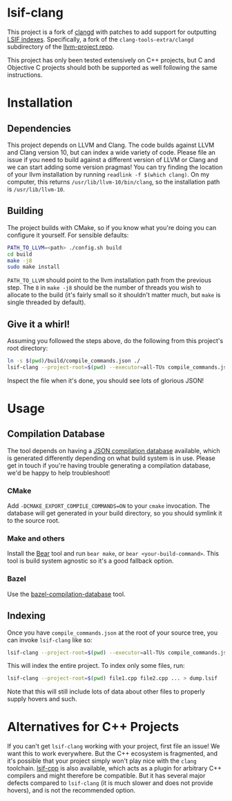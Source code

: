 # lsif-clang

This project is a fork of [clangd](https://clangd.llvm.org/) with patches to add support for outputting [LSIF indexes](https://microsoft.github.io/language-server-protocol/specifications/lsif/0.5.0/specification/). Specifically, a fork of the `clang-tools-extra/clangd` subdirectory of the [llvm-project repo](https://github.com/llvm/llvm-project/).

This project has only been tested extensively on C++ projects, but C and Objective C projects should both be supported as well following the same instructions.

# Installation

## Dependencies

This project depends on LLVM and Clang. The code builds against LLVM and Clang version 10, but can index a wide variety of code. Please file an issue if you need to build against a different version of LLVM or Clang and we can start adding some version pragmas! You can try finding the location of your llvm installation by running `readlink -f $(which clang)`. On my computer, this returns `/usr/lib/llvm-10/bin/clang`, so the installation path is `/usr/lib/llvm-10`.

## Building
The project builds with CMake, so if you know what you're doing you can configure it yourself. For sensible defaults:
```sh
PATH_TO_LLVM=<path> ./config.sh build
cd build
make -j8
sudo make install
```
`PATH_TO_LLVM` should point to the llvm installation path from the previous step. The `8` in `make -j8` should be the number of threads you wish to allocate to the build (it's fairly small so it shouldn't matter much, but `make` is single threaded by default).

## Give it a whirl!

Assuming you followed the steps above, do the following from this project's root directory:
```sh
ln -s $(pwd)/build/compile_commands.json ./
lsif-clang --project-root=$(pwd) --executor=all-TUs compile_commands.json > dump.lsif
```
Inspect the file when it's done, you should see lots of glorious JSON!

# Usage

## Compilation Database

The tool depends on having a [JSON compilation database](https://clang.llvm.org/docs/JSONCompilationDatabase.html) available, which is generated differently depending on what build system is in use. Please get in touch if you're having trouble generating a compilation database, we'd be happy to help troubleshoot!

### CMake

Add `-DCMAKE_EXPORT_COMPILE_COMMANDS=ON` to your `cmake` invocation. The database will get generated in your build directory, so you should symlink it to the source root.

### Make and others

Install the [Bear](https://github.com/rizsotto/Bear) tool and run `bear make`, or `bear <your-build-command>`. This tool is build system agnostic so it's a good fallback option.

### Bazel

Use the [bazel-compilation-database](https://github.com/grailbio/bazel-compilation-database) tool.

## Indexing

Once you have `compile_commands.json` at the root of your source tree, you can invoke `lsif-clang` like so:
```sh
lsif-clang --project-root=$(pwd) --executor=all-TUs compile_commands.json > dump.lsif
```

This will index the entire project. To index only some files, run:
```sh
lsif-clang --project-root=$(pwd) file1.cpp file2.cpp ... > dump.lsif
```

Note that this will still include lots of data about other files to properly supply hovers and such.

# Alternatives for C++ Projects

If you can't get `lsif-clang` working with your project, first file an issue! We want this to work everywhere. But the C++ ecosystem is fragmented, and it's possible that your project simply won't play nice with the `clang` toolchain. [lsif-cpp](https://github.com/sourcegraph/lsif-cpp) is also available, which acts as a plugin for arbitrary C++ compilers and might therefore be compatible. But it has several major defects compared to `lsif-clang` (it is much slower and does not provide hovers), and is not the recommended option.
